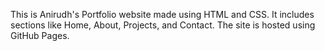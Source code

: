 This is Anirudh's Portfolio website made using HTML and CSS.
It includes sections like Home, About, Projects, and Contact.
The site is hosted using GitHub Pages.
